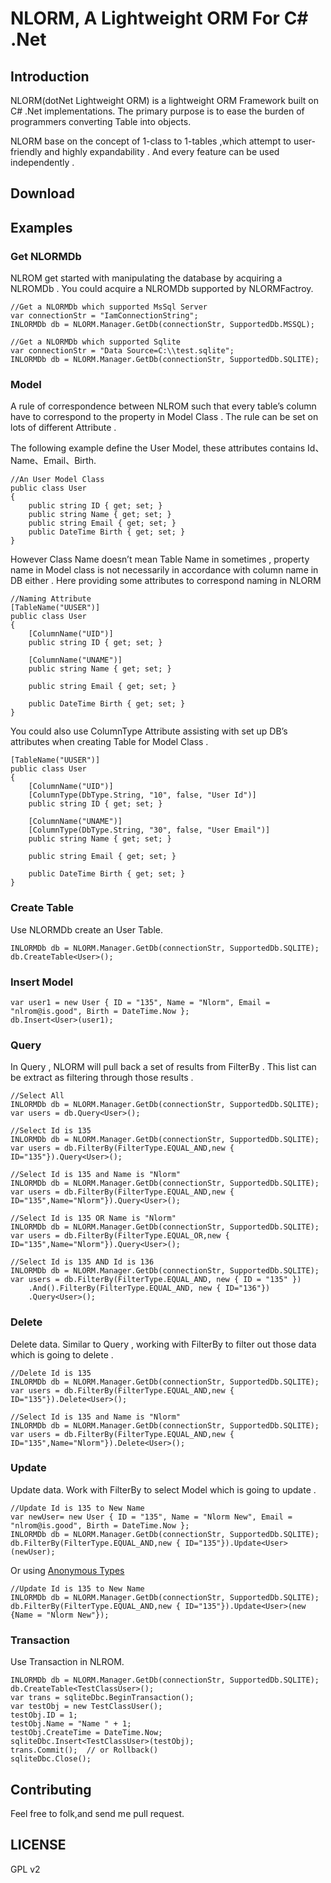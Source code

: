 # NLORM, A Lightweight ORM For C# .Net 

## Introduction

NLORM(dotNet Lightweight ORM) is a lightweight ORM Framework built on C# .Net implementations.
The primary purpose is to ease the burden of programmers converting Table into objects.

NLORM base on the concept of 1-class to 1-tables ,which attempt to user-friendly and highly expandability .
And every feature can be used independently .

## Download

## Examples

### Get NLORMDb
NLROM get started with manipulating the database by acquiring a NLROMDb . You could acquire a NLROMDb supported by NLORMFactroy. 

```
//Get a NLORMDb which supported MsSql Server
var connectionStr = "IamConnectionString";
INLORMDb db = NLORM.Manager.GetDb(connectionStr, SupportedDb.MSSQL);
```

```
//Get a NLORMDb which supported Sqlite
var connectionStr = "Data Source=C:\\test.sqlite";
INLORMDb db = NLORM.Manager.GetDb(connectionStr, SupportedDb.SQLITE);
```

### Model
A rule of correspondence between NLROM such that every table’s column have to correspond 
to the property in Model Class . The rule can be set on lots of different Attribute .


The following example define the User Model, these attributes contains Id、Name、Email、Birth.
```
//An User Model Class
public class User
{
    public string ID { get; set; }
    public string Name { get; set; }
    public string Email { get; set; }
    public DateTime Birth { get; set; }
}
```
However Class Name doesn’t mean Table Name in sometimes , 
property name in Model class is not necessarily in accordance with column name in DB either . 
Here providing some attributes to correspond naming in NLORM 


```
//Naming Attribute
[TableName("UUSER")]
public class User
{
    [ColumnName("UID")]
    public string ID { get; set; }

    [ColumnName("UNAME")]
    public string Name { get; set; }

    public string Email { get; set; }

    public DateTime Birth { get; set; }
}
```

You could also use ColumnType Attribute assisting with set up DB’s attributes when creating Table for Model Class .

```
[TableName("UUSER")]
public class User
{
    [ColumnName("UID")]
    [ColumnType(DbType.String, "10", false, "User Id")]
    public string ID { get; set; }

    [ColumnName("UNAME")]
    [ColumnType(DbType.String, "30", false, "User Email")]
    public string Name { get; set; }

    public string Email { get; set; }

    public DateTime Birth { get; set; }
}
```

### Create Table

Use NLORMDb create an User Table.

```
INLORMDb db = NLORM.Manager.GetDb(connectionStr, SupportedDb.SQLITE);
db.CreateTable<User>();
```

### Insert Model


```
var user1 = new User { ID = "135", Name = "Nlorm", Email = "nlrom@is.good", Birth = DateTime.Now };
db.Insert<User>(user1);
```

### Query
In Query , NLORM will pull back a set of results from FilterBy . This list can be extract as filtering through those results .

```
//Select All
INLORMDb db = NLORM.Manager.GetDb(connectionStr, SupportedDb.SQLITE);
var users = db.Query<User>();
```

```
//Select Id is 135
INLORMDb db = NLORM.Manager.GetDb(connectionStr, SupportedDb.SQLITE);
var users = db.FilterBy(FilterType.EQUAL_AND,new { ID="135"}).Query<User>();
```

```
//Select Id is 135 and Name is "Nlorm"
INLORMDb db = NLORM.Manager.GetDb(connectionStr, SupportedDb.SQLITE);
var users = db.FilterBy(FilterType.EQUAL_AND,new { ID="135",Name="Nlorm"}).Query<User>();
```

```
//Select Id is 135 OR Name is "Nlorm"
INLORMDb db = NLORM.Manager.GetDb(connectionStr, SupportedDb.SQLITE);
var users = db.FilterBy(FilterType.EQUAL_OR,new { ID="135",Name="Nlorm"}).Query<User>();
```

```
//Select Id is 135 AND Id is 136
INLORMDb db = NLORM.Manager.GetDb(connectionStr, SupportedDb.SQLITE);
var users = db.FilterBy(FilterType.EQUAL_AND, new { ID = "135" })
    .And().FilterBy(FilterType.EQUAL_AND, new { ID="136"})
    .Query<User>();
```

### Delete
Delete data. Similar to Query , working with FilterBy to filter out those data which is going to delete . 


```
//Delete Id is 135
INLORMDb db = NLORM.Manager.GetDb(connectionStr, SupportedDb.SQLITE);
var users = db.FilterBy(FilterType.EQUAL_AND,new { ID="135"}).Delete<User>();
```

```
//Select Id is 135 and Name is "Nlorm"
INLORMDb db = NLORM.Manager.GetDb(connectionStr, SupportedDb.SQLITE);
var users = db.FilterBy(FilterType.EQUAL_AND,new { ID="135",Name="Nlorm"}).Delete<User>();
```

### Update
Update data. Work with FilterBy to select Model which is going to update . 

```
//Update Id is 135 to New Name
var newUser= new User { ID = "135", Name = "Nlorm New", Email = "nlrom@is.good", Birth = DateTime.Now };
INLORMDb db = NLORM.Manager.GetDb(connectionStr, SupportedDb.SQLITE);
db.FilterBy(FilterType.EQUAL_AND,new { ID="135"}).Update<User>(newUser);
```
Or using [Anonymous Types](http://msdn.microsoft.com/en-us/library/bb397696.aspx)

```
//Update Id is 135 to New Name
INLORMDb db = NLORM.Manager.GetDb(connectionStr, SupportedDb.SQLITE);
db.FilterBy(FilterType.EQUAL_AND,new { ID="135"}).Update<User>(new {Name = "Nlorm New"});
```

### Transaction
Use Transaction in NLROM.

```
INLORMDb db = NLORM.Manager.GetDb(connectionStr, SupportedDb.SQLITE);
db.CreateTable<TestClassUser>();
var trans = sqliteDbc.BeginTransaction();
var testObj = new TestClassUser();
testObj.ID = 1;
testObj.Name = "Name " + 1;
testObj.CreateTime = DateTime.Now;
sqliteDbc.Insert<TestClassUser>(testObj);
trans.Commit();  // or Rollback()
sqliteDbc.Close();
```

## Contributing

Feel free to folk,and send me pull request.

## LICENSE
GPL v2


